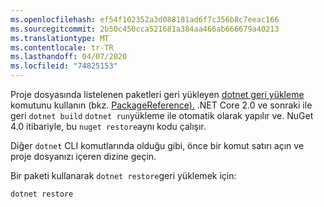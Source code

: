 ```yaml
---
ms.openlocfilehash: ef54f102352a3d088181ad6f7c356b8c7eeac166
ms.sourcegitcommit: 2b50c450cca521681a384aa466ab666679a40213
ms.translationtype: MT
ms.contentlocale: tr-TR
ms.lasthandoff: 04/07/2020
ms.locfileid: "74825153"
---
```

Proje dosyasında listelenen paketleri geri yükleyen [dotnet geri yükleme](/dotnet/core/tools/dotnet-restore?tabs=netcore2x) komutunu kullanın (bkz. [PackageReference).](../../consume-packages/package-references-in-project-files.md) .NET Core 2.0 ve sonraki ile geri `dotnet build` `dotnet run`yükleme ile otomatik olarak yapılır ve. NuGet 4.0 itibariyle, bu `nuget restore`aynı kodu çalışır.

Diğer `dotnet` CLI komutlarında olduğu gibi, önce bir komut satırı açın ve proje dosyanızı içeren dizine geçin.

Bir paketi kullanarak `dotnet restore`geri yüklemek için:

```dotnetcli
dotnet restore 
```